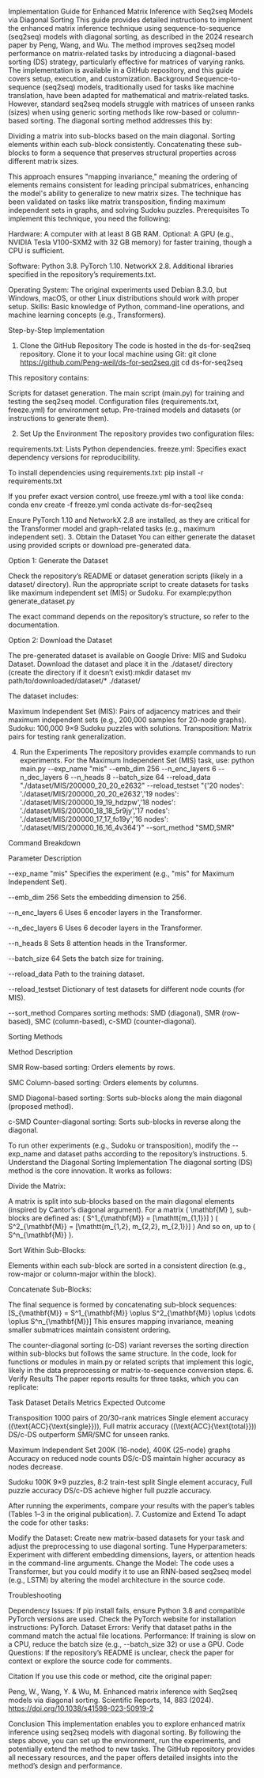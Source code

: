 Implementation Guide for Enhanced Matrix Inference with Seq2seq Models via Diagonal Sorting
This guide provides detailed instructions to implement the enhanced matrix inference technique using sequence-to-sequence (seq2seq) models with diagonal sorting, as described in the 2024 research paper by Peng, Wang, and Wu. The method improves seq2seq model performance on matrix-related tasks by introducing a diagonal-based sorting (DS) strategy, particularly effective for matrices of varying ranks. The implementation is available in a GitHub repository, and this guide covers setup, execution, and customization.
Background
Sequence-to-sequence (seq2seq) models, traditionally used for tasks like machine translation, have been adapted for mathematical and matrix-related tasks. However, standard seq2seq models struggle with matrices of unseen ranks (sizes) when using generic sorting methods like row-based or column-based sorting. The diagonal sorting method addresses this by:

Dividing a matrix into sub-blocks based on the main diagonal.
Sorting elements within each sub-block consistently.
Concatenating these sub-blocks to form a sequence that preserves structural properties across different matrix sizes.

This approach ensures "mapping invariance," meaning the ordering of elements remains consistent for leading principal submatrices, enhancing the model's ability to generalize to new matrix sizes. The technique has been validated on tasks like matrix transposition, finding maximum independent sets in graphs, and solving Sudoku puzzles.
Prerequisites
To implement this technique, you need the following:

Hardware:
A computer with at least 8 GB RAM.
Optional: A GPU (e.g., NVIDIA Tesla V100-SXM2 with 32 GB memory) for faster training, though a CPU is sufficient.


Software:
Python 3.8.
PyTorch 1.10.
NetworkX 2.8.
Additional libraries specified in the repository’s requirements.txt.


Operating System: The original experiments used Debian 8.3.0, but Windows, macOS, or other Linux distributions should work with proper setup.
Skills: Basic knowledge of Python, command-line operations, and machine learning concepts (e.g., Transformers).

Step-by-Step Implementation
1. Clone the GitHub Repository
The code is hosted in the ds-for-seq2seq repository. Clone it to your local machine using Git:
git clone https://github.com/Peng-weil/ds-for-seq2seq.git
cd ds-for-seq2seq

This repository contains:

Scripts for dataset generation.
The main script (main.py) for training and testing the seq2seq model.
Configuration files (requirements.txt, freeze.yml) for environment setup.
Pre-trained models and datasets (or instructions to generate them).

2. Set Up the Environment
The repository provides two configuration files:

requirements.txt: Lists Python dependencies.
freeze.yml: Specifies exact dependency versions for reproducibility.

To install dependencies using requirements.txt:
pip install -r requirements.txt

If you prefer exact version control, use freeze.yml with a tool like conda:
conda env create -f freeze.yml
conda activate ds-for-seq2seq

Ensure PyTorch 1.10 and NetworkX 2.8 are installed, as they are critical for the Transformer model and graph-related tasks (e.g., maximum independent set).
3. Obtain the Dataset
You can either generate the dataset using provided scripts or download pre-generated data.

Option 1: Generate the Dataset

Check the repository’s README or dataset generation scripts (likely in a dataset/ directory).
Run the appropriate script to create datasets for tasks like maximum independent set (MIS) or Sudoku. For example:python generate_dataset.py


The exact command depends on the repository’s structure, so refer to the documentation.


Option 2: Download the Dataset

The pre-generated dataset is available on Google Drive: MIS and Sudoku Dataset.
Download the dataset and place it in the ./dataset/ directory (create the directory if it doesn’t exist):mkdir dataset
mv path/to/downloaded/dataset/* ./dataset/





The dataset includes:

Maximum Independent Set (MIS): Pairs of adjacency matrices and their maximum independent sets (e.g., 200,000 samples for 20-node graphs).
Sudoku: 100,000 9×9 Sudoku puzzles with solutions.
Transposition: Matrix pairs for testing rank generalization.

4. Run the Experiments
The repository provides example commands to run experiments. For the Maximum Independent Set (MIS) task, use:
python main.py --exp_name "mis" --emb_dim 256 --n_enc_layers 6 --n_dec_layers 6 --n_heads 8 --batch_size 64 --reload_data "./dataset/MIS/200000_20_20_e2632" --reload_testset "{'20 nodes': './dataset/MIS/200000_20_20_e2632','19 nodes': './dataset/MIS/200000_19_19_hdzpw','18 nodes': './dataset/MIS/200000_18_18_5r9jy','17 nodes': './dataset/MIS/200000_17_17_fo19y','16 nodes': './dataset/MIS/200000_16_16_4v364'}" --sort_method "SMD,SMR"

Command Breakdown



Parameter
Description



--exp_name "mis"
Specifies the experiment (e.g., "mis" for Maximum Independent Set).


--emb_dim 256
Sets the embedding dimension to 256.


--n_enc_layers 6
Uses 6 encoder layers in the Transformer.


--n_dec_layers 6
Uses 6 decoder layers in the Transformer.


--n_heads 8
Sets 8 attention heads in the Transformer.


--batch_size 64
Sets the batch size for training.


--reload_data
Path to the training dataset.


--reload_testset
Dictionary of test datasets for different node counts (for MIS).


--sort_method
Compares sorting methods: SMD (diagonal), SMR (row-based), SMC (column-based), c-SMD (counter-diagonal).


Sorting Methods



Method
Description



SMR
Row-based sorting: Orders elements by rows.


SMC
Column-based sorting: Orders elements by columns.


SMD
Diagonal-based sorting: Sorts sub-blocks along the main diagonal (proposed method).


c-SMD
Counter-diagonal sorting: Sorts sub-blocks in reverse along the diagonal.


To run other experiments (e.g., Sudoku or transposition), modify the --exp_name and dataset paths according to the repository’s instructions.
5. Understand the Diagonal Sorting Implementation
The diagonal sorting (DS) method is the core innovation. It works as follows:

Divide the Matrix:

A matrix is split into sub-blocks based on the main diagonal elements (inspired by Cantor’s diagonal argument).
For a matrix ( \mathbf{M} ), sub-blocks are defined as:
( S^1_{\mathbf{M}} = [\mathtt{m_{1,1}}] )
( S^2_{\mathbf{M}} = [\mathtt{m_{1,2}, m_{2,2}, m_{2,1}}] )
And so on, up to ( S^n_{\mathbf{M}} ).




Sort Within Sub-Blocks:

Elements within each sub-block are sorted in a consistent direction (e.g., row-major or column-major within the block).


Concatenate Sub-Blocks:

The final sequence is formed by concatenating sub-block sequences:[S_{\mathbf{M}} = S^1_{\mathbf{M}} \oplus S^2_{\mathbf{M}} \oplus \cdots \oplus S^n_{\mathbf{M}}]
This ensures mapping invariance, meaning smaller submatrices maintain consistent ordering.



The counter-diagonal sorting (c-DS) variant reverses the sorting direction within sub-blocks but follows the same structure.
In the code, look for functions or modules in main.py or related scripts that implement this logic, likely in the data preprocessing or matrix-to-sequence conversion steps.
6. Verify Results
The paper reports results for three tasks, which you can replicate:



Task
Dataset Details
Metrics
Expected Outcome



Transposition
1000 pairs of 20/30-rank matrices
Single element accuracy ((\text{ACC}{\text{single}})), Full matrix accuracy ((\text{ACC}{\text{total}}))
DS/c-DS outperform SMR/SMC for unseen ranks.


Maximum Independent Set
200K (16-node), 400K (25-node) graphs
Accuracy on reduced node counts
DS/c-DS maintain higher accuracy as nodes decrease.


Sudoku
100K 9×9 puzzles, 8:2 train-test split
Single element accuracy, Full puzzle accuracy
DS/c-DS achieve higher full puzzle accuracy.


After running the experiments, compare your results with the paper’s tables (Tables 1–3 in the original publication).
7. Customize and Extend
To adapt the code for other tasks:

Modify the Dataset: Create new matrix-based datasets for your task and adjust the preprocessing to use diagonal sorting.
Tune Hyperparameters: Experiment with different embedding dimensions, layers, or attention heads in the command-line arguments.
Change the Model: The code uses a Transformer, but you could modify it to use an RNN-based seq2seq model (e.g., LSTM) by altering the model architecture in the source code.

Troubleshooting

Dependency Issues: If pip install fails, ensure Python 3.8 and compatible PyTorch versions are used. Check the PyTorch website for installation instructions: PyTorch.
Dataset Errors: Verify that dataset paths in the command match the actual file locations.
Performance: If training is slow on a CPU, reduce the batch size (e.g., --batch_size 32) or use a GPU.
Code Questions: If the repository’s README is unclear, check the paper for context or explore the source code for comments.

Citation
If you use this code or method, cite the original paper:

Peng, W., Wang, Y. & Wu, M. Enhanced matrix inference with Seq2seq models via diagonal sorting. Scientific Reports, 14, 883 (2024). https://doi.org/10.1038/s41598-023-50919-2

Conclusion
This implementation enables you to explore enhanced matrix inference using seq2seq models with diagonal sorting. By following the steps above, you can set up the environment, run the experiments, and potentially extend the method to new tasks. The GitHub repository provides all necessary resources, and the paper offers detailed insights into the method’s design and performance.
